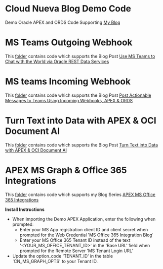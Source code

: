 # Cloud Nueva Blog Demo Code
Demo Oracle APEX and ORDS Code Supporting [My Blog](https://blog.cloudnueva.com)

# MS Teams Outgoing Webhook
This [folder](https://github.com/jon-dixon/cn_blog_demos/tree/main/teams_outbound_webhook) contains code which supports the Blog Post [Use MS Teams to Chat with the World via Oracle REST Data Services](https://blog.cloudnueva.com/ords-teams-ob-webhook)

# MS teams Incoming Webhook
This [folder](https://github.com/jon-dixon/cn_blog_demos/tree/main/teams_incoming_webhook) contains code which supports the Blog Post [Post Actionable Messages to Teams Using Incoming Webhooks, APEX & ORDS](https://blog.cloudnueva.com/teams-incoming-webhooks)

# Turn Text into Data with APEX & OCI Document AI
This [folder](https://github.com/jon-dixon/cn_blog_demos/tree/main/oci_document_ai) contains code which supports the Blog Post [Turn Text into Data with APEX & OCI Document AI](https://blog.cloudnueva.com/apex-and-oci-document-ai)

# APEX MS Graph & Office 365 Integrations
This [folder](https://github.com/jon-dixon/cn_blog_demos/tree/main/ms_office_integrations) contains code which supports my Blog Series [APEX MS Office 365 Integrations](https://blog.cloudnueva.com/series/apex-office365)

**Install Instructions**
- When importing the Demo APEX Application, enter the following when prompted:
  - Enter your MS App registration client ID and client secret when prompted for the Web Credential 'MS Office 365 Integration Blog'
  - Enter your MS Office 365 Tenant ID instead of the text '<YOUR_MS_OFFICE_TENANT_ID>' in the 'Base URL' field when prompted for the Remote Server 'MS Tenant Login URL'
- Update the option_code 'TENANT_ID' in the table 'CN_MS_GRAPH_OPTS' to your Tenant ID.
